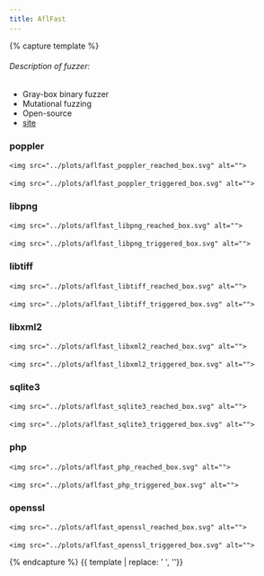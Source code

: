 ```yaml
---
title: AflFast
---
```


{% capture template %}

<div>
  <h6>
    Description of fuzzer:
  </h6>
  <ul id="target_list">
      <li>Gray-box binary fuzzer</li>
      <li>Mutational fuzzing</li>
      <li>Open-source</li>
      <li><a href="https://github.com/mboehme/aflfast">site</a></li>
  </ul>
</div>
<div id="some_id" class="some_class">
  
  <h3>
    poppler
  </h3>
    
      
    <img src="../plots/aflfast_poppler_reached_box.svg" alt="">
      
    <img src="../plots/aflfast_poppler_triggered_box.svg" alt="">
      
    
  
  <h3>
    libpng
  </h3>
    
      
    <img src="../plots/aflfast_libpng_reached_box.svg" alt="">
      
    <img src="../plots/aflfast_libpng_triggered_box.svg" alt="">
      
    
  
  <h3>
    libtiff
  </h3>
    
      
    <img src="../plots/aflfast_libtiff_reached_box.svg" alt="">
      
    <img src="../plots/aflfast_libtiff_triggered_box.svg" alt="">
      
    
  
  <h3>
    libxml2
  </h3>
    
      
    <img src="../plots/aflfast_libxml2_reached_box.svg" alt="">
      
    <img src="../plots/aflfast_libxml2_triggered_box.svg" alt="">
      
    
  
  <h3>
    sqlite3
  </h3>
    
      
    <img src="../plots/aflfast_sqlite3_reached_box.svg" alt="">
      
    <img src="../plots/aflfast_sqlite3_triggered_box.svg" alt="">
      
    
  
  <h3>
    php
  </h3>
    
      
    <img src="../plots/aflfast_php_reached_box.svg" alt="">
      
    <img src="../plots/aflfast_php_triggered_box.svg" alt="">
      
    
  
  <h3>
    openssl
  </h3>
    
      
    <img src="../plots/aflfast_openssl_reached_box.svg" alt="">
      
    <img src="../plots/aflfast_openssl_triggered_box.svg" alt="">
      
    
  
</div>

{% endcapture %}
{{ template | replace: '    ', ''}}
